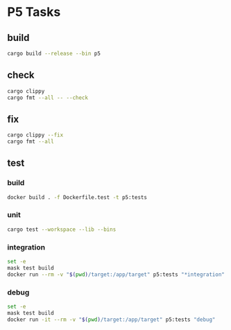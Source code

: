 # P5 Tasks

## build

~~~sh
cargo build --release --bin p5
~~~

## check

~~~sh
cargo clippy
cargo fmt --all -- --check
~~~

## fix

~~~sh
cargo clippy --fix
cargo fmt --all
~~~

## test

### build
~~~sh
docker build . -f Dockerfile.test -t p5:tests
~~~

### unit

~~~sh
cargo test --workspace --lib --bins
~~~

### integration

~~~sh
set -e
mask test build
docker run --rm -v "$(pwd)/target:/app/target" p5:tests "*integration"
~~~

### debug
~~~sh
set -e
mask test build
docker run -it --rm -v "$(pwd)/target:/app/target" p5:tests "debug"
~~~
